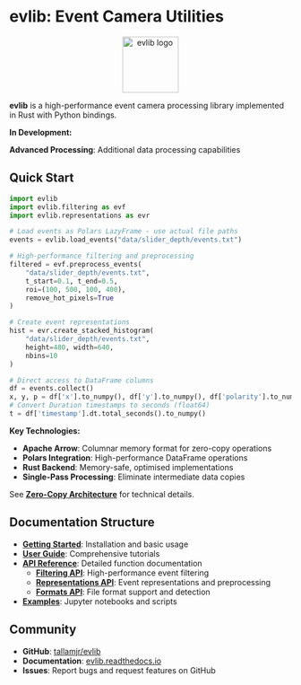 # evlib: Event Camera Utilities

<div align="center">
  <img src="https://raw.githubusercontent.com/tallamjr/evlib/master/docs/evlogo.png" width="100" alt="evlib logo" />
</div>

**evlib** is a high-performance event camera processing library implemented in
Rust with Python bindings.

**In Development:**

**Advanced Processing**: Additional data processing capabilities

## Quick Start

```python
import evlib
import evlib.filtering as evf
import evlib.representations as evr

# Load events as Polars LazyFrame - use actual file paths
events = evlib.load_events("data/slider_depth/events.txt")

# High-performance filtering and preprocessing
filtered = evf.preprocess_events(
    "data/slider_depth/events.txt",
    t_start=0.1, t_end=0.5,
    roi=(100, 500, 100, 400),
    remove_hot_pixels=True
)

# Create event representations
hist = evr.create_stacked_histogram(
    "data/slider_depth/events.txt",
    height=480, width=640,
    nbins=10
)

# Direct access to DataFrame columns
df = events.collect()
x, y, p = df['x'].to_numpy(), df['y'].to_numpy(), df['polarity'].to_numpy()
# Convert Duration timestamps to seconds (float64)
t = df['timestamp'].dt.total_seconds().to_numpy()
```

**Key Technologies:**
* **Apache Arrow**: Columnar memory format for zero-copy operations
* **Polars Integration**: High-performance DataFrame operations
* **Rust Backend**: Memory-safe, optimised implementations
* **Single-Pass Processing**: Eliminate intermediate data copies

See **[Zero-Copy Architecture](development/zero-copy-architecture.md)** for technical details.

## Documentation Structure

- **[Getting Started](getting-started/installation.md)**: Installation and basic usage
- **[User Guide](user-guide/loading-data.md)**: Comprehensive tutorials
- **[API Reference](api/core.md)**: Detailed function documentation
  - **[Filtering API](api/filtering.md)**: High-performance event filtering
  - **[Representations API](api/representations.md)**: Event representations and preprocessing
  - **[Formats API](api/formats.md)**: File format support and detection
- **[Examples](examples/notebooks.md)**: Jupyter notebooks and scripts

## Community

- **GitHub**: [tallamjr/evlib](https://github.com/tallamjr/evlib)
- **Documentation**: [evlib.readthedocs.io](https://evlib.readthedocs.io)
- **Issues**: Report bugs and request features on GitHub
